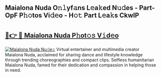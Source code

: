 ## Maialona Nuda O𝚗𝚕yf𝚊ns L𝚎a𝚔ed N𝚞𝚍es - Part-OpF P𝚑𝚘tos Vi𝚍𝚎o - H𝚘𝚝 Part L𝚎a𝚔s CkwlP

# <h2><a href="http://kfdjxg.oniu.top/?m=Maialona+Nuda">🔗👉 🔴 Maialona Nuda P𝚑ot𝚘𝚜 V𝚒d𝚎o</a></h2>

[![Maialona Nuda Nu𝚍e𝚜](https://i.imgur.com/0qMVB7G.gif)](http://kfdjxg.oniu.top/?m=Maialona+Nuda)
Virtual entertainer and multimedia creator Maialona Nuda, acclaimed for sharing dance and lifestyle knowledge through trending choreographies and compact clips. Selfless humanitarian Maialona Nuda, famed for their dedication and compassion in helping those in need.  
